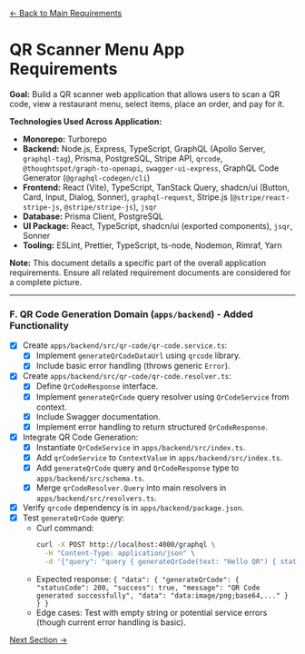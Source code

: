 [<- Back to Main Requirements](requirements.md)

# QR Scanner Menu App Requirements

**Goal:** Build a QR scanner web application that allows users to scan a QR code, view a restaurant menu, select items, place an order, and pay for it.

**Technologies Used Across Application:**

- **Monorepo:** Turborepo
- **Backend:** Node.js, Express, TypeScript, GraphQL (Apollo Server, `graphql-tag`), Prisma, PostgreSQL, Stripe API, `qrcode`, `@thoughtspot/graph-to-openapi`, `swagger-ui-express`, GraphQL Code Generator (`@graphql-codegen/cli`)
- **Frontend:** React (Vite), TypeScript, TanStack Query, shadcn/ui (Button, Card, Input, Dialog, Sonner), `graphql-request`, Stripe.js (`@stripe/react-stripe-js`, `@stripe/stripe-js`), `jsqr`
- **Database:** Prisma Client, PostgreSQL
- **UI Package:** React, TypeScript, shadcn/ui (exported components), `jsqr`, Sonner
- **Tooling:** ESLint, Prettier, TypeScript, ts-node, Nodemon, Rimraf, Yarn

**Note:** This document details a specific part of the overall application requirements. Ensure all related requirement documents are considered for a complete picture.

---

### F. QR Code Generation Domain (`apps/backend`) - Added Functionality

- [x] Create `apps/backend/src/qr-code/qr-code.service.ts`:
  - [x] Implement `generateQrCodeDataUrl` using `qrcode` library.
  - [x] Include basic error handling (throws generic `Error`).
- [x] Create `apps/backend/src/qr-code/qr-code.resolver.ts`:
  - [x] Define `QrCodeResponse` interface.
  - [x] Implement `generateQrCode` query resolver using `QrCodeService` from context.
  - [x] Include Swagger documentation.
  - [x] Implement error handling to return structured `QrCodeResponse`.
- [x] Integrate QR Code Generation:
  - [x] Instantiate `QrCodeService` in `apps/backend/src/index.ts`.
  - [x] Add `qrCodeService` to `ContextValue` in `apps/backend/src/index.ts`.
  - [x] Add `generateQrCode` query and `QrCodeResponse` type to `apps/backend/src/schema.ts`.
  - [x] Merge `qrCodeResolver.Query` into main resolvers in `apps/backend/src/resolvers.ts`.
- [x] Verify `qrcode` dependency is in `apps/backend/package.json`.
- [x] Test `generateQrCode` query:
  - Curl command:
    ```bash
    curl -X POST http://localhost:4000/graphql \
      -H "Content-Type: application/json" \
      -d '{"query": "query { generateQrCode(text: "Hello QR") { statusCode success message data } }"}'
    ```
  - Expected response: `{ "data": { "generateQrCode": { "statusCode": 200, "success": true, "message": "QR Code generated successfully", "data": "data:image/png;base64,..." } } }`
  - Edge cases: Test with empty string or potential service errors (though current error handling is basic).

[Next Section ->](reqs_IIA_ui_components.md)
